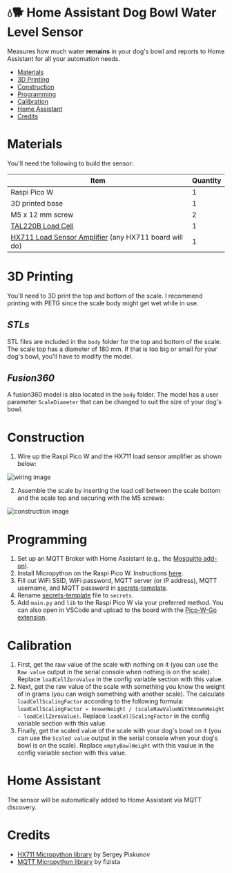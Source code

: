 # 💧🐕 Home Assistant Dog Bowl Water Level Sensor <!-- omit in toc -->

Measures how much water **remains** in your dog's bowl and reports to Home Assistant for all your automation needs.

- [Materials](#materials)
- [3D Printing](#3d-printing)
- [Construction](#construction)
- [Programming](#programming)
- [Calibration](#calibration)
- [Home Assistant](#home-assistant)
- [Credits](#credits)

# Materials

You'll need the following to build the sensor:

| Item | Quantity |
| --- | --- |
| Raspi Pico W | 1 |
| 3D printed base | 1 |
| M5 x 12 mm screw | 2 |
| [TAL220B Load Cell](https://www.sparkfun.com/products/14729) | 1 |
| [HX711 Load Sensor Amplifier](https://www.sparkfun.com/products/13879) (any HX711 board will do) | 1 |

# 3D Printing

You'll need to 3D print the top and bottom of the scale. I recommend printing with PETG since the scale body might get wet while in use.

## *STLs* <!-- omit in toc -->

STL files are included in the `body` folder for the top and bottom of the scale. The scale top has a diameter of 180 mm. If that is too big or small for your dog's bowl, you'll have to modify the model.

## *Fusion360* <!-- omit in toc -->

A fusion360 model is also located in the `body` folder. The model has a user parameter `ScaleDiameter` that can be changed to suit the size of your dog's bowl.

# Construction

1) Wire up the Raspi Pico W and the HX711 load sensor amplifier as shown below:

![wiring image](media/wiring.png)

2) Assemble the scale by inserting the load cell between the scale bottom and the scale top and securing with the M5 screws:

![construction image](media/construction.gif)

# Programming

1) Set up an MQTT Broker with Home Assistant (e.g., the [Mosquitto add-on](https://github.com/home-assistant/addons/blob/master/mosquitto/DOCS.md)).
2) Install Micropython on the Raspi Pico W. Instructions [here](https://www.raspberrypi.com/documentation/microcontrollers/micropython.html).
3) Fill out WiFi SSID, WiFi password, MQTT server (or IP address), MQTT username, and MQTT password in [secrets-template](lib/secrets-template.py).
4) Rename [secrets-template](lib/secrets-template.py) file to `secrets`.
5) Add `main.py` and `lib` to the Raspi Pico W via your preferred method. You can also open in VSCode and upload to the board with the [Pico-W-Go extension](https://marketplace.visualstudio.com/items?itemName=paulober.pico-w-go).

# Calibration

1) First, get the raw value of the scale with nothing on it (you can use the `Raw value` output in the serial console when nothing is on the scale). Replace `loadCellZeroValue` in the config variable section with this value.
2) Next, get the raw value of the scale with something you know the weight of in grams (you can weigh something with another scale). The calculate `loadCellScalingFactor` according to the following formula: `loadCellScalingFactor = knownWeight / (scaleRawValueWithKnownWeight - loadCellZeroValue)`. Replace `loadCellScalingFactor` in the config variable section with this value.
3) Finally, get the scaled value of the scale with your dog's bowl on it (you can use the `Scaled value` output in the serial console when your dog's bowl is on the scale). Replace `emptyBowlWeight` with this vaulue in the config variable section with this value.
# Home Assistant

The sensor will be automatically added to Home Assistant via MQTT discovery.

# Credits

- [HX711 Micropython library](https://github.com/SergeyPiskunov/micropython-hx711) by Sergey Piskunov
- [MQTT Micropython library](https://github.com/fizista/micropython-umqtt.robust2) by fizista
